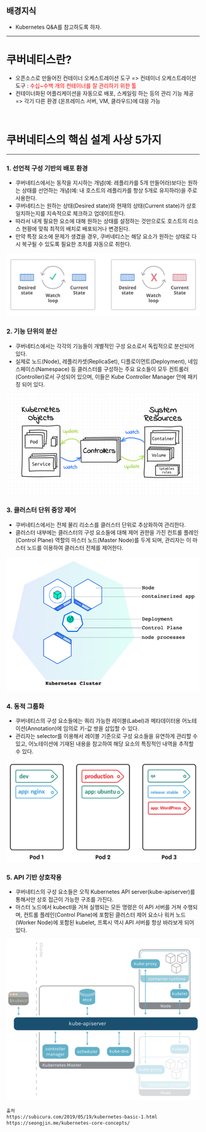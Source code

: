 
## 배경지식 
- Kubernetes Q&A를 참고하도록 하자.

---

# 쿠버네티스란?
- 오픈소스로 만들어진 컨테이너 오케스트레이션 도구
  => 컨테이너 오케스트레이션 도구 :  <span style="color: red;">수십~수백 개의 컨테이너를 잘 관리하기 위한 툴</span>
- 컨테이너화된 어플리케이션을 자동으로 배포, 스케일링 하는 등의 관리 기능 제공
  => 각기 다른 환경 (온프레미스 서버, VM, 클라우드)에 대응 가능
<Br>



# 쿠버네티스의 핵심 설계 사상 5가지

---

### 1. 선언적 구성 기반의 배포 환경
- 쿠버네티스에서는 동작을 지시하는 개념(예: 레플리카를 5개 만들어라)보다는 원하는 상태를 선언하는 개념(예: 내 호스트의 레플리카를 항상 5개로 유지하라)을 주로 사용한다.
- 쿠버네티스는 원하는 상태(Desired state)와 현재의 상태(Current state)가 상호 일치하는지를 지속적으로 체크하고 업데이트한다. 
- 따라서 내게 필요한 요소에 대해 원하는 상태를 설정하는 것만으로도 호스트의 리소스 현황에 맞춰 최적의 배치로 배포되거나 변경된다. 
- 만약 특정 요소에 문제가 생겼을 경우, 쿠버네티스는 해당 요소가 원하는 상태로 다시 복구될 수 있도록 필요한 조치를 자동으로 취한다.

![쿠버네티스.jpeg](..%2F..%2F..%2Fetc%2Fimage%2FApplication%20Architecture%2FKubernetes%2F%EC%BF%A0%EB%B2%84%EB%84%A4%ED%8B%B0%EC%8A%A4.jpeg)

### 2. 기능 단위의 분산
- 쿠버네티스에서는 각각의 기능들이 개별적인 구성 요소로서 독립적으로 분산되어 있다. 
- 실제로 노드(Node), 레플리카셋(ReplicaSet), 디플로이먼트(Deployment), 네임스페이스(Namespace) 등 클러스터를 구성하는 주요 요소들이 모두 컨트롤러(Controller)로서 구성되어 있으며, 이들은 Kube Controller Manager 안에 패키징 되어 있다.

![기능단위의 분산.png](..%2F..%2F..%2Fetc%2Fimage%2FApplication%20Architecture%2FKubernetes%2F%EA%B8%B0%EB%8A%A5%EB%8B%A8%EC%9C%84%EC%9D%98%20%EB%B6%84%EC%82%B0.png)

### 3. 클러스터 단위 중앙 제어
- 쿠버네티스에서는 전체 물리 리소스를 클러스터 단위로 추상화하여 관리한다. 
- 클러스터 내부에는 클러스터의 구성 요소들에 대해 제어 권한을 가진 컨트롤 플레인(Control Plane) 역할의 마스터 노드(Master Node)를 두게 되며, 관리자는 이 마스터 노드를 이용하여 클러스터 전체를 제어한다.

![클러스터 단위 중앙 제어.png](..%2F..%2F..%2Fetc%2Fimage%2FApplication%20Architecture%2FKubernetes%2F%ED%81%B4%EB%9F%AC%EC%8A%A4%ED%84%B0%20%EB%8B%A8%EC%9C%84%20%EC%A4%91%EC%95%99%20%EC%A0%9C%EC%96%B4.png)

### 4. 동적 그룹화
- 쿠버네티스의 구성 요소들에는 쿼리 가능한 레이블(Label)과 메타데이터용 어노테이션(Annotation)에 임의로 키-값 쌍을 삽입할 수 있다.
- 관리자는 selector를 이용해서 레이블 기준으로 구성 요소들을 유연하게 관리할 수 있고, 어노테이션에 기재된 내용을 참고하여 해당 요소의 특징적인 내역을 추적할 수 있다.

![동적 그룹화.png](..%2F..%2F..%2Fetc%2Fimage%2FApplication%20Architecture%2FKubernetes%2F%EB%8F%99%EC%A0%81%20%EA%B7%B8%EB%A3%B9%ED%99%94.png)

### 5. API 기반 상호작용
- 쿠버네티스의 구성 요소들은 오직 Kubernetes API server(kube-apiserver)를 통해서만 상호 접근이 가능한 구조를 가진다.
- 마스터 노드에서 kubectl을 거쳐 실행되는 모든 명령은 이 API 서버를 거쳐 수행되며, 컨트롤 플레인(Control Plane)에 포함된 클러스터 제어 요소나 워커 노드(Worker Node)에 포함된 kubelet, 프록시 역시 API 서버를 항상 바라보게 되어 있다.

![API 기반 상호작용.png](..%2F..%2F..%2Fetc%2Fimage%2FApplication%20Architecture%2FKubernetes%2FAPI%20%EA%B8%B0%EB%B0%98%20%EC%83%81%ED%98%B8%EC%9E%91%EC%9A%A9.png)

```
출처 
https://subicura.com/2019/05/19/kubernetes-basic-1.html
https://seongjin.me/kubernetes-core-concepts/
```